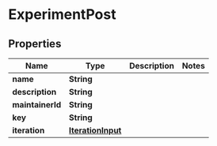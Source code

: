 

# ExperimentPost


## Properties

Name | Type | Description | Notes
------------ | ------------- | ------------- | -------------
**name** | **String** |  | 
**description** | **String** |  | 
**maintainerId** | **String** |  | 
**key** | **String** |  | 
**iteration** | [**IterationInput**](IterationInput.md) |  | 



